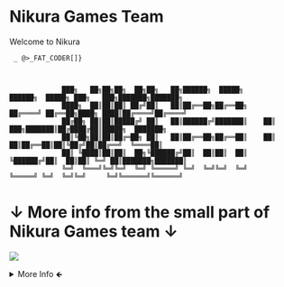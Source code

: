 # Nikura Games Team
Welcome to Nikura


    
     _ @>_FAT_CODER[]}

                                    
                 
                 ███╗   ██╗██╗██╗  ██╗██╗   ██╗██████╗  █████╗      ██████╗  █████╗ ███╗   ███╗███████╗███████╗          
                 ████╗  ██║██║██║ ██╔╝██║   ██║██╔══██╗██╔══██╗    ██╔════╝ ██╔══██╗████╗ ████║██╔════╝██╔════╝
                 ██╔██╗ ██║██║█████╔╝ ██║   ██║██████╔╝███████║    ██║  ███╗███████║██╔████╔██║█████╗  ███████╗
                 ██║╚██╗██║██║██╔═██╗ ██║   ██║██╔══██╗██╔══██║    ██║   ██║██╔══██║██║╚██╔╝██║██╔══╝  ╚════██║
                 ██║ ╚████║██║██║  ██╗╚██████╔╝██║  ██║██║  ██║    ╚██████╔╝██║  ██║██║ ╚═╝ ██║███████╗███████║
                 ╚═╝  ╚═══╝╚═╝╚═╝  ╚═╝ ╚═════╝ ╚═╝  ╚═╝╚═╝  ╚═╝     ╚═════╝ ╚═╝  ╚═╝╚═╝     ╚═╝╚══════╝╚══════╝
  
   ↓ More info from the small part of Nikura Games team ↓
============
  <a href="https://nikuragames.page.link/youtube" target="_blank"><img src="https://img.shields.io/badge/YouTube-FF0000?style=for-the-badge&logo=youtube&logoColor=white" target="_blank"></a>

</div>
  <details>
  <summary>More Info 🡸  </summary>

  The Team have 1 dev in moment,.,
  ----
      
</details>

